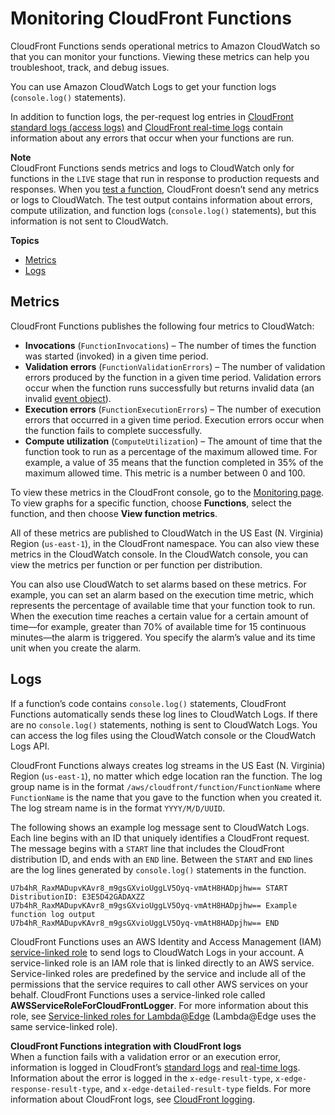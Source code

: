 # Monitoring CloudFront Functions<a name="monitoring-functions"></a>

CloudFront Functions sends operational metrics to Amazon CloudWatch so that you can monitor your functions\. Viewing these metrics can help you troubleshoot, track, and debug issues\.

You can use Amazon CloudWatch Logs to get your function logs \(`console.log()` statements\)\.

In addition to function logs, the per\-request log entries in [CloudFront standard logs \(access logs\)](AccessLogs.md) and [CloudFront real\-time logs](real-time-logs.md) contain information about any errors that occur when your functions are run\.

**Note**  
CloudFront Functions sends metrics and logs to CloudWatch only for functions in the `LIVE` stage that run in response to production requests and responses\. When you [test a function](test-function.md), CloudFront doesn’t send any metrics or logs to CloudWatch\. The test output contains information about errors, compute utilization, and function logs \(`console.log()` statements\), but this information is not sent to CloudWatch\.

**Topics**
+ [Metrics](#monitoring-functions-metrics)
+ [Logs](#monitoring-functions-logs)

## Metrics<a name="monitoring-functions-metrics"></a>

CloudFront Functions publishes the following four metrics to CloudWatch:
+ **Invocations** \(`FunctionInvocations`\) – The number of times the function was started \(invoked\) in a given time period\.
+ **Validation errors** \(`FunctionValidationErrors`\) – The number of validation errors produced by the function in a given time period\. Validation errors occur when the function runs successfully but returns invalid data \(an invalid [event object](functions-event-structure.md)\)\.
+ **Execution errors** \(`FunctionExecutionErrors`\) – The number of execution errors that occurred in a given time period\. Execution errors occur when the function fails to complete successfully\.
+ **Compute utilization** \(`ComputeUtilization`\) – The amount of time that the function took to run as a percentage of the maximum allowed time\. For example, a value of 35 means that the function completed in 35% of the maximum allowed time\. This metric is a number between 0 and 100\.

To view these metrics in the CloudFront console, go to the [Monitoring page](https://console.aws.amazon.com/cloudfront/v3/home?#/monitoring)\. To view graphs for a specific function, choose **Functions**, select the function, and then choose **View function metrics**\.

All of these metrics are published to CloudWatch in the US East \(N\. Virginia\) Region \(`us-east-1`\), in the CloudFront namespace\. You can also view these metrics in the CloudWatch console\. In the CloudWatch console, you can view the metrics per function or per function per distribution\.

You can also use CloudWatch to set alarms based on these metrics\. For example, you can set an alarm based on the execution time metric, which represents the percentage of available time that your function took to run\. When the execution time reaches a certain value for a certain amount of time—for example, greater than 70% of available time for 15 continuous minutes—the alarm is triggered\. You specify the alarm’s value and its time unit when you create the alarm\.

## Logs<a name="monitoring-functions-logs"></a>

If a function’s code contains `console.log()` statements, CloudFront Functions automatically sends these log lines to CloudWatch Logs\. If there are no `console.log()` statements, nothing is sent to CloudWatch Logs\. You can access the log files using the CloudWatch console or the CloudWatch Logs API\.

CloudFront Functions always creates log streams in the US East \(N\. Virginia\) Region \(`us-east-1`\), no matter which edge location ran the function\. The log group name is in the format `/aws/cloudfront/function/FunctionName` where `FunctionName` is the name that you gave to the function when you created it\. The log stream name is in the format `YYYY/M/D/UUID`\.

The following shows an example log message sent to CloudWatch Logs\. Each line begins with an ID that uniquely identifies a CloudFront request\. The message begins with a `START` line that includes the CloudFront distribution ID, and ends with an `END` line\. Between the `START` and `END` lines are the log lines generated by `console.log()` statements in the function\.

```
U7b4hR_RaxMADupvKAvr8_m9gsGXvioUggLV5Oyq-vmAtH8HADpjhw== START DistributionID: E3E5D42GADAXZZ
U7b4hR_RaxMADupvKAvr8_m9gsGXvioUggLV5Oyq-vmAtH8HADpjhw== Example function log output
U7b4hR_RaxMADupvKAvr8_m9gsGXvioUggLV5Oyq-vmAtH8HADpjhw== END
```

CloudFront Functions uses an AWS Identity and Access Management \(IAM\) [service\-linked role](https://docs.aws.amazon.com/IAM/latest/UserGuide/id_roles_terms-and-concepts.html#iam-term-service-linked-role) to send logs to CloudWatch Logs in your account\. A service\-linked role is an IAM role that is linked directly to an AWS service\. Service\-linked roles are predefined by the service and include all of the permissions that the service requires to call other AWS services on your behalf\. CloudFront Functions uses a service\-linked role called **AWSServiceRoleForCloudFrontLogger**\. For more information about this role, see [Service\-linked roles for Lambda@Edge](lambda-edge-permissions.md#using-service-linked-roles) \(Lambda@Edge uses the same service\-linked role\)\.

**CloudFront Functions integration with CloudFront logs**  
When a function fails with a validation error or an execution error, information is logged in CloudFront’s [standard logs](AccessLogs.md) and [real\-time logs](real-time-logs.md)\. Information about the error is logged in the `x-edge-result-type`, `x-edge-response-result-type`, and `x-edge-detailed-result-type` fields\. For more information about CloudFront logs, see [CloudFront logging](logging.md)\.